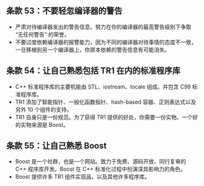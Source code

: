 ## 条款 53：不要轻忽编译器的警告

* 严肃对待编译器发出的警告信息。努力在你的编译器的最高警告级别下争取 “无任何警告” 的荣誉。
* 不要过度依赖编译器的报警能力，因为不同的编译器对待事情的态度不一致，一旦移植到另一个编译器上，你原本依赖的警告信息有可能消失。

## 条款 54：让自己熟悉包括 TR1 在内的标准程序库

* C++ 标准程序库的主要机能由 STL、iostream、locale 组成。并包含 C99 标准程序库。
* TR1 添加了智能指针、一般化函数指针、hash-based 容器、正则表达式以及另外 10 个组件的支持。
* TR1 自身只是一份规范。为了获得 TR1 提供的好处，你需要一份实物。一个好的实物来源是 Boost。

## 条款 55：让自己熟悉 Boost

* Boost 是一个社群，也是一个网站。致力于免费、源码开放、同行复审的 C++ 程序库开发。Boost 在 C++ 标准化过程中扮演深具影响力的角色。
* Boost 提供许多 TR1 组件实现品，以及其他许多程序库。
